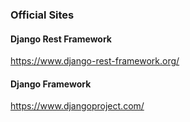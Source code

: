 ### Official Sites
#### Django Rest Framework
https://www.django-rest-framework.org/
#### Django Framework
https://www.djangoproject.com/
